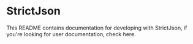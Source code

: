 # StrictJson

This README contains documentation for developing with StrictJson, if you're looking for user documentation, check here.

#

